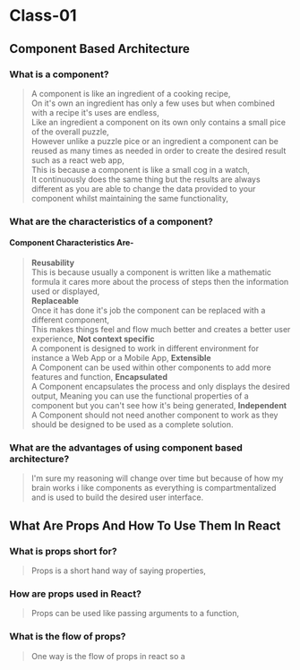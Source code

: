 # **Class-01**

## **Component Based Architecture**

### **What is a component?**

>A component is like an ingredient of a cooking recipe,  
On it's own an ingredient has only a few uses but when combined with a recipe it's uses are endless,  
Like an ingredient a component on its own only contains a small pice of the overall puzzle,  
However unlike a puzzle pice or an ingredient a component can be reused as many times as needed in order to create the desired result such as a react web app,  
This is because a component is like a small cog in a watch,  
It continuously does the same thing but the results are always different as you are able to change the data provided to your component whilst maintaining the same functionality,

### **What are the characteristics of a component?**

#### Component Characteristics Are-  

> **Reusability**  
This is because usually a component is written like a mathematic formula it cares more about the process of steps then the information used or displayed,  
**Replaceable**  
Once it has done it's job the component can be replaced with a different component,  
This makes things feel and flow much better and creates a better user experience,
**Not context specific**  
A component is designed to work in different environment for instance a Web App or a Mobile App,
**Extensible**  
A Component can be used within other components to add more features and function,
**Encapsulated**  
A Component encapsulates the process and only displays the desired output, Meaning you can use the functional properties of a component but you can't see how it's being generated,
**Independent**
A Component should not need another component to work as they should be designed to be used as a complete solution.

### **What are the advantages of using component based architecture?**

>I'm sure my reasoning will change over time but because of how my brain works i like components as everything is compartmentalized and is used to build the desired user interface.

## **What Are Props And How To Use Them In React**

### **What is props short for?**

>Props is a short hand way of saying properties,

### **How are props used in React?**

>Props can be used like passing arguments to a function,

### **What is the flow of props?**

>One way is the flow of props in react so a 
